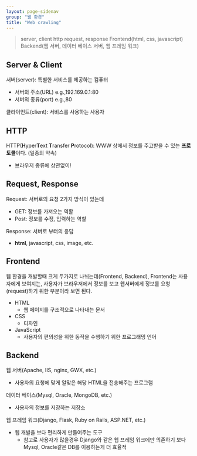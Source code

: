 ```yaml
---
layout: page-sidenav
group: "웹 환경"
title: "Web crawling"
---
```


> server, client
> http
> request, response
> Frontend(html, css, javascript)
> Backend(웹 서버, 데이터 베이스 서버, 웹 프레임 워크)

Server & Client
---------------

서버(server): 특별한 서비스를 제공하는 컴퓨터

- 서버의 주소(URL) e.g.,192.169.0.1:80
- 서버의 종류(port) e.g.,80

클라이언트(client): 서비스를 사용하는 사용자

HTTP
----

HTTP(**H**yper**T**ext **T**ransfer **P**rotocol): WWW 상에서 정보를 주고받을 수 있는 **프로토콜**이다. (일종의 약속)

- 브라우저 종류에 상관없이!

Request, Response
-----------------

Request: 서버로의 요청
2가지 방식이 있는데

- GET: 정보를 가져오는 역활
- Post: 정보를 수정, 입력하는 역할

Response: 서버로 부터의 응답

- **html**, javascript, css, image, etc.

Frontend
--------

웹 환경을 개발할때 크게 두가지로 나뉘는데(Frontend, Backend), Frontend는 사용자에게 보여지는, 사용자가 브라우저에서 정보를 보고 웹서버에게 정보를 요청(request)하기 위한 부분이라 보면 된다.

- HTML
	- 웹 페이지를 구조적으로 나타내는 문서
- CSS
	- 디자인
- JavaScript
	- 사용자의 편의성을 위한 동작을 수행하기 위한 프로그래밍 언어

Backend
--------

웹 서버(Apache, IIS, nginx, GWX, etc.)

- 사용자의 요청에 맞게 알맞은 해당 HTML을 전송해주는 프로그램

데이터 베이스(Mysql, Oracle, MongoDB, etc.)

- 사용자의 정보를 저장하는 저장소

웹 프레임 워크(Django, Flask, Ruby on Rails, ASP.NET, etc.)

- 웹 개발을 보다 편리하게 만들어주는 도구
	- 참고로 사용자가 많을경우 Django와 같은 웹 프레임 워크에만 의존하기 보다 Mysql, Oracle같은 DB를 이용하는게 더 효율적

